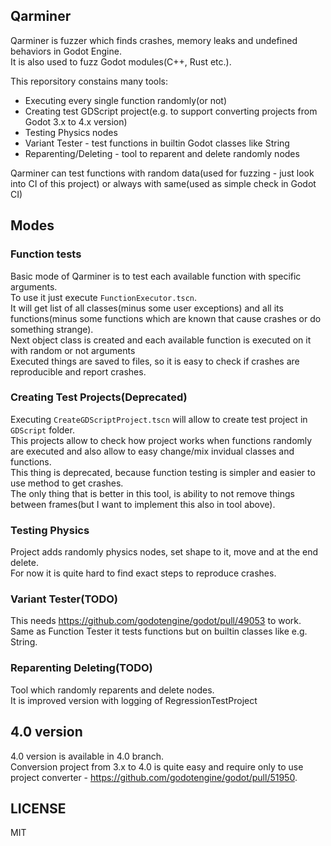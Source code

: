 ## Qarminer
Qarminer is fuzzer which finds crashes, memory leaks and undefined behaviors in Godot Engine.  
It is also used to fuzz Godot modules(C++, Rust etc.).

This reporsitory constains many tools:
- Executing every single function randomly(or not)
- Creating test GDScript project(e.g. to support converting projects from Godot 3.x to 4.x version)
- Testing Physics nodes
- Variant Tester - test functions in builtin Godot classes like String
- Reparenting/Deleting - tool to reparent and delete randomly nodes

Qarminer can test functions with random data(used for fuzzing - just look into CI of this project) or always with same(used as simple check in Godot CI)

## Modes
### Function tests
Basic mode of Qarminer is to test each available function with specific arguments.  
To use it just execute `FunctionExecutor.tscn`.  
It will get list of all classes(minus some user exceptions) and all its functions(minus some functions which are known that cause crashes or do something strange).  
Next object class is created and each available function is executed on it with random or not arguments  
Executed things are saved to files, so it is easy to check if crashes are reproducible and report crashes.

### Creating Test Projects(Deprecated)
Executing `CreateGDScriptProject.tscn` will allow to create test project in `GDScript` folder.  
This projects allow to check how project works when functions randomly are executed and also allow to easy change/mix invidual classes and functions.  
This thing is deprecated, because function testing is simpler and easier to use method to get crashes.  
The only thing that is better in this tool, is ability to not remove things between frames(but I want to implement this also in tool above).

### Testing Physics
Project adds randomly physics nodes, set shape to it, move and at the end delete.  
For now it is quite hard to find exact steps to reproduce crashes.

### Variant Tester(TODO)
This needs https://github.com/godotengine/godot/pull/49053 to work.  
Same as Function Tester it tests functions but on builtin classes like e.g. String.

### Reparenting Deleting(TODO)
Tool which randomly reparents and delete nodes.  
It is improved version with logging of RegressionTestProject

## 4.0 version
4.0 version is available in 4.0 branch.  
Conversion project from 3.x to 4.0 is quite easy and require only to use project converter - https://github.com/godotengine/godot/pull/51950.


## LICENSE
MIT

